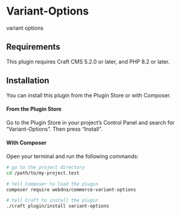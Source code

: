 # Variant-Options

variant options

## Requirements

This plugin requires Craft CMS 5.2.0 or later, and PHP 8.2 or later.

## Installation

You can install this plugin from the Plugin Store or with Composer.

#### From the Plugin Store

Go to the Plugin Store in your project’s Control Panel and search for “Variant-Options”. Then press “Install”.

#### With Composer

Open your terminal and run the following commands:

```bash
# go to the project directory
cd /path/to/my-project.test

# tell Composer to load the plugin
composer require webdna/commerce-variant-options

# tell Craft to install the plugin
./craft plugin/install variant-options
```
